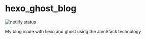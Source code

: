 # hexo_ghost_blog
![netlify status](https://img.shields.io/netlify/0e3a0283-ef9f-4c70-852c-1444a416162d)


My blog made with hexo and ghost using the JamStack technology
